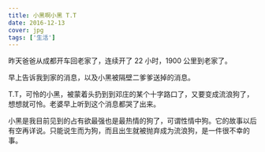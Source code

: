 ```yaml
---
title: 小黑啊小黑 T.T
date: 2016-12-13
cover: jpg
tags: ['生活']
---
```


昨天爸爸从成都开车回老家了，连续开了 22 小时，1900 公里到老家了。

早上告诉我到家的消息，以及小黑被隔壁二爹爹送掉的消息。

T.T，可怜的小黑，被蒙着头扔到到邓庄的某个十字路口了，又要变成流浪狗了，想想就可怜。老婆早上听到这个消息都哭了出来。

小黑是我目前见到的占有欲最强也是最热情的狗了，可谓性情中狗。它的故事以后有空再详说。只能说生而为狗，而且出生就被抛弃成为流浪狗，是一件很不幸的事。
